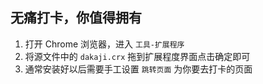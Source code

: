 ## 无痛打卡，你值得拥有

1. 打开 Chrome 浏览器，进入 `工具-扩展程序`
2. 将源文件中的 `dakaji.crx` 拖到扩展程度界面点击确定即可
3. 通常安装好以后需要手工设置 `跳转页面` 为你要去打卡的页面
